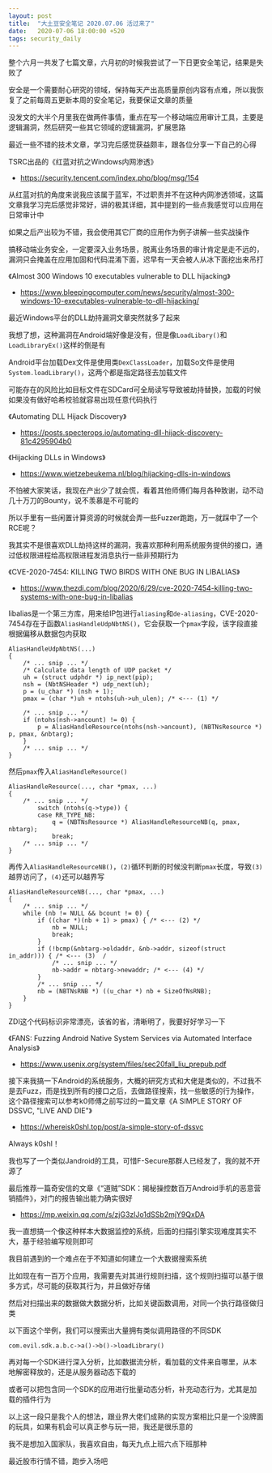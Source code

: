 ```yaml
---
layout: post
title:  "大土豆安全笔记 2020.07.06 活过来了"
date:   2020-07-06 18:00:00 +520
tags: security_daily
---
```


整个六月一共发了七篇文章，六月初的时候我尝试了一下日更安全笔记，结果是失败了

安全是一个需要耐心研究的领域，保持每天产出高质量原创内容有点难，所以我恢复了之前每周五更新本周的安全笔记，我要保证文章的质量

没发文的大半个月里我在做两件事情，重点在写一个移动端应用审计工具，主要是逻辑漏洞，然后研究一些其它领域的逻辑漏洞，扩展思路

最近一些不错的技术文章，学习完后感觉获益颇丰，跟各位分享一下自己的心得

TSRC出品的《红蓝对抗之Windows内网渗透》
- https://security.tencent.com/index.php/blog/msg/154

从红蓝对抗的角度来说我应该属于蓝军，不过职责并不在这种内网渗透领域，这篇文章我学习完后感觉非常好，讲的极其详细，其中提到的一些点我感觉可以应用在日常审计中

如果之后产出较为不错，我会使用其它厂商的应用作为例子讲解一些实战操作

搞移动端业务安全，一定要深入业务场景，脱离业务场景的审计肯定是走不远的，漏洞只会掩盖在应用加固和代码混淆下面，迟早有一天会被人从冰下面挖出来吊打

《Almost 300 Windows 10 executables vulnerable to DLL hijacking》
- https://www.bleepingcomputer.com/news/security/almost-300-windows-10-executables-vulnerable-to-dll-hijacking/

最近Windows平台的DLL劫持漏洞文章突然就多了起来

我想了想，这种漏洞在Android端好像是没有，但是像`LoadLibary()`和`LoadLibraryEx()`这样的倒是有

Android平台加载Dex文件是使用类`DexClassLoader`，加载So文件是使用`System.loadLibrary()`，这两个都是指定路径去加载文件

可能存在的风险比如目标文件在SDCard可全局读写导致被劫持替换，加载的时候如果没有做好哈希校验就容易出现任意代码执行

《Automating DLL Hijack Discovery》
- https://posts.specterops.io/automating-dll-hijack-discovery-81c4295904b0

《Hijacking DLLs in Windows》
- https://www.wietzebeukema.nl/blog/hijacking-dlls-in-windows

不怕被大家笑话，我现在产出少了就会慌，看着其他师傅们每月各种致谢，动不动几十万刀的Bounty，说不羡慕是不可能的

所以手里有一些闲置计算资源的时候就会弄一些Fuzzer跑跑，万一就踩中了一个RCE呢？

我其实不是很喜欢DLL劫持这样的漏洞，我喜欢那种利用系统服务提供的接口，通过低权限进程给高权限进程发消息执行一些非预期行为

《CVE-2020-7454: KILLING TWO BIRDS WITH ONE BUG IN LIBALIAS》
- https://www.thezdi.com/blog/2020/6/29/cve-2020-7454-killing-two-systems-with-one-bug-in-libalias

libalias是一个第三方库，用来给IP包进行`aliasing`和`de-aliasing`，CVE-2020-7454存在于函数`AliasHandleUdpNbtNS()`，它会获取一个`pmax`字段，该字段直接根据偏移从数据包内获取
```
AliasHandleUdpNbtNS(...) 
{
    /* ... snip ... */
    /* Calculate data length of UDP packet */ 
    uh = (struct udphdr *) ip_next(pip); 
    nsh = (NbtNSHeader *) udp_next(uh); 
    p = (u_char *) (nsh + 1); 
    pmax = (char *)uh + ntohs(uh->uh_ulen); /* <--- (1) */  
    
    /* ... snip ... */
    if (ntohs(nsh->ancount) != 0) { 
        p = AliasHandleResource(ntohs(nsh->ancount), (NBTNsResource *) p, pmax, &nbtarg); 
    } 
    /* ... snip ... */
}
```


然后`pmax`传入`AliasHandleResource()`
```
AliasHandleResource(..., char *pmax, ...) 
{ 
    /* ... snip ... */
        switch (ntohs(q->type)) { 
        case RR_TYPE_NB: 
            q = (NBTNsResource *) AliasHandleResourceNB(q, pmax, nbtarg); 
            break; 
    /* ... snip ... */ 
}
```

再传入`AliasHandleResourceNB()`，`(2)`循环判断的时候没判断`pmax`长度，导致`(3)`越界访问了，`(4)`还可以越界写
```
AliasHandleResourceNB(..., char *pmax, ...) 
{ 
    /* ... snip ... */
    while (nb != NULL && bcount != 0) { 
        if ((char *)(nb + 1) > pmax) { /* <--- (2) */
            nb = NULL; 
            break; 
        } 
        if (!bcmp(&nbtarg->oldaddr, &nb->addr, sizeof(struct in_addr))) { /* <--- (3)  /
            /* ... snip ... */ 
            nb->addr = nbtarg->newaddr; /* <--- (4) */
        } 
        /* ... snip ... */
        nb = (NBTNsRNB *) ((u_char *) nb + SizeOfNsRNB); 
    } 
}
```

ZDI这个代码标识非常漂亮，该省的省，清晰明了，我要好好学习一下

《FANS: Fuzzing Android Native System Services via Automated Interface Analysis》
- https://www.usenix.org/system/files/sec20fall_liu_prepub.pdf

接下来我搞一下Android的系统服务，大概的研究方式和大佬是类似的，不过我不是去Fuzz，而是找到所有的接口之后，去做路径搜索，找一些敏感的行为操作，这个路径搜索可以参考k0师傅之前写过的一篇文章《A SIMPLE STORY OF DSSVC, "LIVE AND DIE"》
- https://whereisk0shl.top/post/a-simple-story-of-dssvc

Always k0shl！

我也写了一个类似Jandroid的工具，可惜F-Secure那群人已经发了，我的就不开源了

最后推荐一篇奇安信的文章《“道贼”SDK：揭秘操控数百万Android手机的恶意营销插件》，对门的报告输出能力确实很好
- https://mp.weixin.qq.com/s/zjG3zlJo1dSSb2mjY9QxDA

我一直想搞一个像这种样本大数据监控的系统，后面的扫描引擎实现难度其实不大，基于经验编写规则即可

我目前遇到的一个难点在于不知道如何建立一个大数据搜索系统

比如现在有一百万个应用，我需要先对其进行规则扫描，这个规则扫描可以基于很多方式，尽可能的获取其行为，并且做好存储

然后对扫描出来的数据做大数据分析，比如关键函数调用，对同一个执行路径做归类

以下面这个举例，我们可以搜索出大量拥有类似调用路径的不同SDK
```
com.evil.sdk.a.b.c->a()->b()->loadLibrary()
```

再对每一个SDK进行深入分析，比如数据流分析，看加载的文件来自哪里，从本地解密释放的，还是从服务器动态下载的

或者可以把包含同一个SDK的应用进行批量动态分析，补充动态行为，尤其是加载的插件行为

以上这一段只是我个人的想法，跟业界大佬们成熟的实现方案相比只是一个没牌面的玩具，如果有机会可以真正参与玩一把，我还是很乐意的

我不是想加入国家队，我喜欢自由，每天九点上班六点下班那种

最近股市行情不错，跑步入场吧
